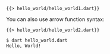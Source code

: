 <!--
title: Hello World
-->

<pre><code class="hljs dart">{{> hello_world/hello_world1.dart}}</code></pre>

You can also use arrow function syntax:

<pre><code class="hljs dart">{{> hello_world/hello_world2.dart}}</code></pre>

```bash
$ dart hello_world.dart
Hello, World!
```
